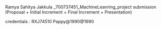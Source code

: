 Ramya Sahitya Jakkula _700737451_MachineLeanring_project submission (Proposal + Initial Increment + Final Increment + Presentation)


credentials :
RXJ74510
Pappy@1990@1990

